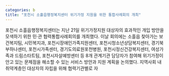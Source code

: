 ```yaml
---
categories: b
title: "포천시 소흘읍행정복지센터 위기가정 지원을 위한 통합사례회의 개최"
---
```

포천시 소흘읍행정복지센터는 지난 21일 위기가정지원 대상자의 효과적인 개입 방안을 모색하기 위한 민·관 협력통합사례회의를 개최했다. 이날 회의에는 소흘읍 찾아가는 보건복지팀, 시민복지과, 포천시장애인가족지원센터, 포천시청소년상담복지센터, 경기북부하나센터, 포천시가족센터, 경기도의료원포천병원, 포천시정신건강복지센터, 여성가족과 드림스타트팀, 포천시자살예방센터 등 8개 관계기관 담당자가 참여해 위기가정이 안고 있는 문제점을 해소할 수 있는 서비스 방안과 지원 계획을 논의했다. 지역사회 내 취약계층인 대상자의 자립을 위해 협력기관별로 자